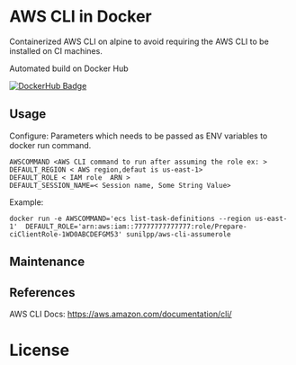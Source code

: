 # AWS CLI in Docker

Containerized AWS CLI on alpine to avoid requiring the AWS CLI to be installed on CI machines.

Automated build on Docker Hub

[![DockerHub Badge](https://hub.docker.com/v2/users/sunilpp/avatar/)](https://hub.docker.com/r/sunilpp/aws-cli-assumerole/)

## Usage

Configure:
 Parameters which needs to be passed as ENV variables to docker run command.

```
AWSCOMMAND <AWS CLI command to run after assuming the role ex: >
DEFAULT_REGION < AWS region,defaut is us-east-1>
DEFAULT_ROLE < IAM role  ARN >
DEFAULT_SESSION_NAME=< Session name, Some String Value>
```

Example:

```
docker run -e AWSCOMMAND='ecs list-task-definitions --region us-east-1'  DEFAULT_ROLE='arn:aws:iam::77777777777777:role/Prepare-ciClientRole-1WD0ABCDEFGM53' sunilpp/aws-cli-assumerole
```

## Maintenance 


## References

AWS CLI Docs: https://aws.amazon.com/documentation/cli/


# License

